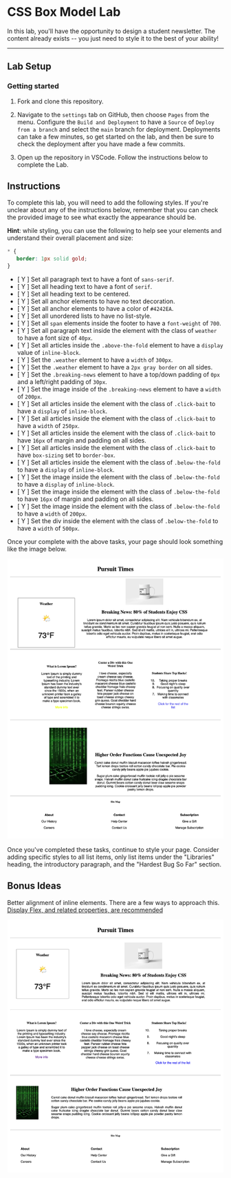 # CSS Box Model Lab

In this lab, you'll have the opportunity to design a student newsletter. The content already exists -- you just need to style it to the best of your ability!

---

## Lab Setup

### Getting started

1. Fork and clone this repository.

1. Navigate to the `settings` tab on GitHub, then choose `Pages` from the menu. Configure the `Build and Deployment` to have a `Source` of `Deploy from a branch` and select the `main` branch for deployment. Deployments can take a few minutes, so get started on the lab, and then be sure to check the deployment after you have made a few commits.

1. Open up the repository in VSCode. Follow the instructions below to complete the Lab.

## Instructions

To complete this lab, you will need to add the following styles. If you're unclear about any of the instructions below, remember that you can check the provided image to see what exactly the appearance should be.

**Hint**: while styling, you can use the following to help see your elements and understand their overall placement and size:

```CSS
* {
   border: 1px solid gold;
}
```

- [ Y ] Set all paragraph text to have a font of `sans-serif`.
- [ Y ] Set all heading text to have a font of `serif`.
- [ Y ] Set all heading text to be centered.
- [ Y ] Set all anchor elements to have no text decoration.
- [ Y ] Set all anchor elements to have a color of `#4242EA`.
- [ Y ] Set all unordered lists to have no list-style.
- [ Y ] Set all `span` elements inside the footer to have a `font-weight` of `700`.
- [ Y ] Set all paragraph text inside the element with the class of `weather` to have a font size of `40px`.
- [ Y ] Set all articles inside the `.above-the-fold` element to have a `display` value of `inline-block`.
- [ Y ] Set the `.weather` element to have a `width` of `300px`.
- [ Y ] Set the `.weather` element to have a `2px gray border` on all sides.
- [ Y ] Set the `.breaking-news` element to have a top/down padding of `0px` and a left/right padding of `30px`.
- [ Y ] Set the image inside of the `.breaking-news` element to have a `width` of `200px`.
- [ Y ] Set all articles inside the element with the class of `.click-bait` to have a `display` of `inline-block`.
- [ Y ] Set all articles inside the element with the class of `.click-bait` to have a `width` of `250px`.
- [ Y ] Set all articles inside the element with the class of `.click-bait` to have `16px` of margin and padding on all sides.
- [ Y ] Set all articles inside the element with the class of `.click-bait` to have `box-sizing` set to `border-box`.
- [ Y ] Set all articles inside the element with the class of `.below-the-fold` to have a `display` of `inline-block`.
- [ Y ] Set the image inside the element with the class of `.below-the-fold` to have a `display` of `inline-block`.
- [ Y ] Set the image inside the element with the class of `.below-the-fold` to have `16px` of margin and padding on all sides.
- [ Y ] Set the image inside the element with the class of `.below-the-fold` to have a `width` of `200px`.
- [ Y ] Set the div inside the element with the class of `.below-the-fold` to have a `width` of `500px`.

Once your complete with the above tasks, your page should look something like the image below.

![Completed lab image.](./assets/basic-example-completed.png)

Once you've completed these tasks, continue to style your page. Consider adding specific styles to all list items, only list items under the "Libraries" heading, the introductory paragraph, and the "Hardest Bug So Far" section.

## Bonus Ideas

Better alignment of inline elements. There are a few ways to approach this. [Display Flex, and related properties, are recommended](https://css-tricks.com/snippets/css/a-guide-to-flexbox/)

![](./assets/bonus-example-completed.png)
